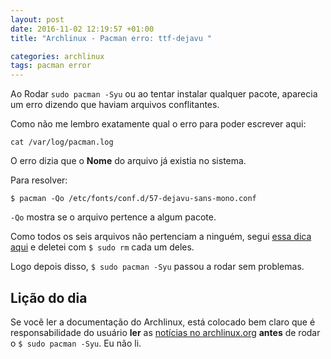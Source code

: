 ```yaml
---
layout: post
date: 2016-11-02 12:19:57 +01:00
title: "Archlinux - Pacman erro: ttf-dejavu "

categories: archlinux
tags: pacman error
---
```


Ao Rodar `sudo pacman -Syu` ou ao tentar instalar qualquer pacote, aparecia um
erro dizendo que haviam arquivos conflitantes.

Como não me lembro exatamente qual o erro para poder escrever aqui:

```
cat /var/log/pacman.log
```

O erro dizia que o **Nome** do arquivo já existia no sistema.

Para resolver:

```
$ pacman -Qo /etc/fonts/conf.d/57-dejavu-sans-mono.conf 
```

`-Qo` mostra se o arquivo pertence a algum pacote.

Como todos os seis arquivos não pertenciam a ninguém, segui [essa dica aqui](https://bbs.archlinux.org/viewtopic.php?id=56373) e deletei com `$ sudo rm` cada um deles.

Logo depois disso, `$ sudo pacman -Syu` passou a rodar sem problemas.

## Lição do dia

Se você ler a documentação do Archlinux, está colocado bem claro que é
responsabilidade do usuário **ler** as [notícias no archlinux.org](https://www.archlinux.org/news/ttf-dejavu-237-will-require-forced-upgrade/) **antes** 
de rodar o `$ sudo pacman -Syu`. Eu não li.
